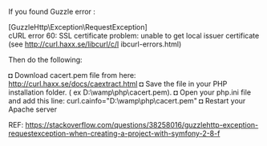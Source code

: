 If you found Guzzle error : 

 [GuzzleHttp\Exception\RequestException]                                       
  cURL error 60: SSL certificate problem: unable to get local issuer certificate (see http://curl.haxx.se/libcurl/c/l
  ibcurl-errors.html)               
  
  
  Then do the following: 
  
  ◘ Download cacert.pem file from here: http://curl.haxx.se/docs/caextract.html
  ◘ Save the file in your PHP installation folder. ( ex D:\wamp\php\cacert.pem).
  ◘ Open your php.ini file and add this line: curl.cainfo="D:\wamp\php\cacert.pem"
  ◘ Restart your Apache server

REF: https://stackoverflow.com/questions/38258016/guzzlehttp-exception-requestexception-when-creating-a-project-with-symfony-2-8-f